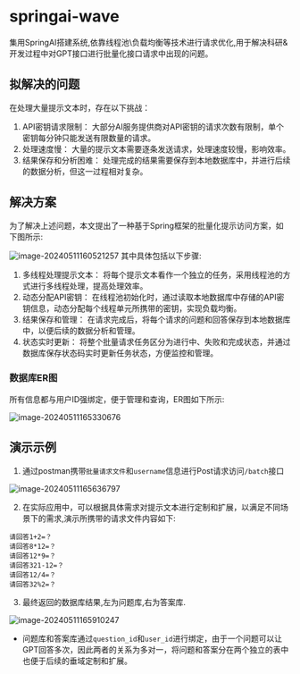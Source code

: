 # springai-wave
集用SpringAI搭建系统,依靠线程池\负载均衡等技术进行请求优化,用于解决科研&开发过程中对GPT接口进行批量化接口请求中出现的问题。
## 拟解决的问题

在处理大量提示文本时，存在以下挑战：

1. API密钥请求限制： 大部分AI服务提供商对API密钥的请求次数有限制，单个密钥每分钟只能发送有限数量的请求。
2. 处理速度慢： 大量的提示文本需要逐条发送请求，处理速度较慢，影响效率。
3. 结果保存和分析困难： 处理完成的结果需要保存到本地数据库中，并进行后续的数据分析，但这一过程相对复杂。

## 解决方案
为了解决上述问题，本文提出了一种基于Spring框架的批量化提示访问方案，如下图所示:

![image-20240511160521257]( https://picx.zhimg.com/80/v2-b363105756f0a49efc3a4f531da33135_720w.png)
其中具体包括以下步骤:

1. 多线程处理提示文本： 将每个提示文本看作一个独立的任务，采用线程池的方式进行多线程处理，提高处理效率。
2. 动态分配API密钥： 在线程池初始化时，通过读取本地数据库中存储的API密钥信息，动态分配每个线程单元所携带的密钥，实现负载均衡。
3. 结果保存和管理： 在请求完成后，将每个请求的问题和回答保存到本地数据库中，以便后续的数据分析和管理。
4. 状态实时更新： 将整个批量请求任务区分为进行中、失败和完成状态，并通过数据库保存状态码实时更新任务状态，方便监控和管理。

### 数据库ER图

所有信息都与用户ID强绑定，便于管理和查询，ER图如下所示:

![image-20240511165330676](https://pic1.zhimg.com/80/v2-d9d9555569d78c6e06f33f8a012b7061_720w.png)

## 演示示例

1. 通过postman携带`批量请求文件`和`username`信息进行Post请求访问`/batch`接口

![image-20240511165636797](https://pic1.zhimg.com/80/v2-766aca8e98cf34d5657f620b6170cd10_720w.png)

2. 在实际应用中，可以根据具体需求对提示文本进行定制和扩展，以满足不同场景下的需求,演示所携带的请求文件内容如下:

```
请回答1+2=？
请回答8*12=？
请回答12*9=？
请回答321-12=？
请回答12/4=？
请回答32%2=？
```

3. 最终返回的数据库结果,左为问题库,右为答案库.

![image-20240511165910247]( https://pica.zhimg.com/80/v2-936823c330af75f0887b08936f8561b9_720w.png)

- 问题库和答案库通过`question_id`和`user_id`进行绑定，由于一个问题可以让GPT回答多次，因此两者的关系为多对一，将问题和答案分在两个独立的表中也便于后续的垂域定制和扩展。




